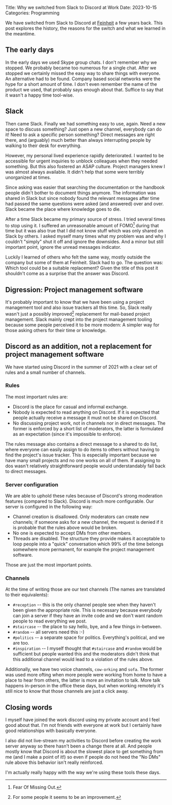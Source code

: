 Title: Why we switched from Slack to Discord at Work
Date: 2023-10-15
Categories: Programming

We have switched from Slack to Discord at [Feinheit](https://feinheit.ch) a few years back. This post explores the history, the reasons for the switch and what we learned in the meantime.

## The early days

In the early days we used Skype group chats. I don't remember why we stopped.
We probably became too numerous for a single chat. After we stopped we
certainly missed the easy way to share things with everyone. An alternative had
to be found. Company based social networks were the hype for a short amount of
time. I don't even remember the name of the product we used, that probably says
enough about that. Suffice to say that it wasn't a happy time tool-wise.

## Slack

Then came Slack. Finally we had something easy to use, again. Need a new space to
discuss something? Just open a new channel, everybody can do it! Need to ask a
specific person something? Direct messages are right there, and (arguably) much
better than always interrupting people by walking to their desk for everything.

However, my personal lived experience rapidly deteriorated. I wanted to be
accessible for urgent inquiries to unblock colleagues when they needed
something. But this also fostered an ASAP culture. Project managers knew I was
almost always available. It didn't help that some were terribly unorganized at
times.

Since asking was easier that searching the documentation or the handbook people
didn't bother to document things anymore. The information was shared in Slack
but since nobody found the relevant messages after time had passed the same
questions were asked (and answered) over and over. Slack became the place where
knowledge goes to die.

After a time Slack became my primary source of stress. I tried several times to
stop using it. I suffered an unreasonable amount of FOMO[^fomo] during that
time but it was also true that I did not know stuff which was only shared on
Slack by others. I asked myself many times what my problem was and why I
couldn't "simply" shut it off and ignore the downsides. And a minor but still
important point, ignore the unread messages indicator.

[^fomo]: Fear Of Missing Out.

Luckily I learned of others who felt the same way, mostly outside the company
but some of them at Feinheit. Slack had to go. The question was: Which tool
could be a suitable replacement? Given the title of this post it shouldn't come
as a surprise that the answer was Discord.

## Digression: Project management software

It's probably important to know that we have been using a project management
tool and also issue trackers all this time. So, Slack really wasn't just a
possibly improved[^1] replacement for mail-based project management. Slack
mainly crept into the project management tooling because some people perceived
it to be more modern: A simpler way for those asking others for their time or
knowledge.

[^1]: For some people it seems to be an improvement.

## Discord as an addition, not a replacement for project management software

We have started using Discord in the summer of 2021 with a clear set of rules
and a small number of channels.

### Rules

The most important rules are:

- Discord is the place for casual and informal exchange.
- Nobody is expected to read anything on Discord. If it is expected that people
  actually receive a message it must not be shared on Discord.
- No discussing project work, not in channels nor in direct messages. The
  former is enforced by a short list of moderators, the latter is formulated as
  an expectation (since it's impossible to enforce).

The rules message also contains a direct message to a shared to do list, where
everyone can easily assign to do items to others without having to find the
project's issue tracker. This is especially important because we have many
small projects and no one works on all of them. If assigning to dos wasn't
relatively straightforward people would understandably fall back to direct
messages.

### Server configuration

We are able to uphold these rules because of Discord's strong moderation
features (compared to Slack). Discord is much more configurable. Our server is
configured in the following way:

- Channel creation is disallowed. Only moderators can create new channels; if
  someone asks for a new channel, the request is denied if it is probable that
  the rules above would be broken.
- No one is expected to accept DMs from other members.
- Threads are disabled. The structure they provide makes it acceptable to loop
  people into a "quick" conversation which 99% of the time belongs somewhere
  more permanent, for example the project management software.

Those are just the most important points.

### Channels

At the time of writing those are our text channels (The names are translated to their equivalents):

- `#reception` -- this is the only channel people see when they haven't been
  given the appropriate role. This is necessary because everybody can join a
  server if they have an invite code and we don't want random people to read
  everything we post.
- `#staircase` -- the place to say hello, bye, and a few things in-between.
- `#random` -- all servers need this :-)
- `#politics` -- a separate space for politics. Everything's political, and we are too.
- `#inspiration` -- I myself thought that `#staircase` and `#random` would be
  sufficient but people wanted this and the moderators didn't think that this
  additional channel would lead to a violation of the rules above.

Additionally, we have two voice channels, `cow-orking` and `sofa`. The former
was used more ofting when more people were working from home to have a place to
hear from others, the latter is more an invitation to talk. More talk happens
in-person in the office these days, but when working remotely it's still nice
to know that those channels are just a click away.

## Closing words

I myself have joined the work discord using my private account and I feel good
about that. I'm not friends with everyone at work but I certainly have good
relationships with basically everyone.

I also did not live-stream my activities to Discord before creating the work
server anyway so there hasn't been a change there at all. And people mostly
know that Discord is about the slowest place to get something from me (and I
make a point of it!) so even if people do not heed the "No DMs" rule above this
behavior isn't really reinforced.

I'm actually really happy with the way we're using these tools these days.
